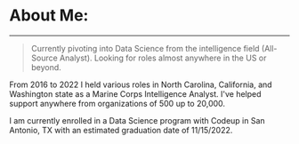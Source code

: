 # About Me:
---
> Currently pivoting into Data Science from the intelligence field (All-Source Analyst). Looking for roles almost anywhere in the US or beyond.

From 2016 to 2022 I held various roles in North Carolina, California, and Washington state as a Marine Corps Intelligence Analyst. I've helped support anywhere from organizations of 500 up to 20,000.

I am currently enrolled in a Data Science program with Codeup in San Antonio, TX with an estimated graduation date of 11/15/2022.
